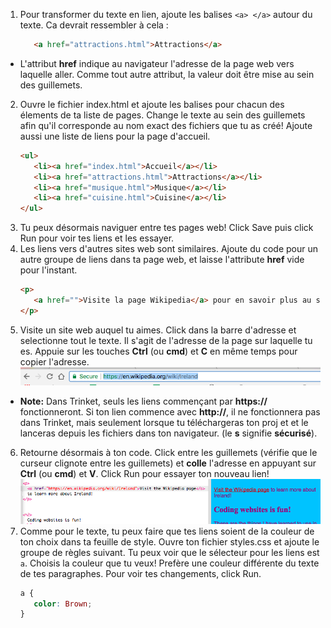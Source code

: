 1. Pour transformer du texte en lien, ajoute les balises `<a> </a>` autour du texte. Ca devrait ressembler à cela :  
   ```html
      <a href="attractions.html">Attractions</a>
   ```
 * L'attribut **href** indique au navigateur l'adresse de la page web vers laquelle aller. Comme tout autre attribut, la valeur doit être mise au sein des guillemets.
2. Ouvre le fichier index.html et ajoute les balises pour chacun des élements de ta liste de pages. Change le texte au sein des guillemets afin qu'il corresponde au nom exact des fichiers que tu as créé! Ajoute 
aussi une liste de liens pour la page d'accueil.
   ```html
   <ul>
      <li><a href="index.html">Accueil</a></li>
      <li><a href="attractions.html">Attractions</a></li>
      <li><a href="musique.html">Musique</a></li>
      <li><a href="cuisine.html">Cuisine</a></li>
   </ul>
   ```
3. Tu peux désormais naviguer entre tes pages web! Click Save puis click Run pour voir tes liens et les essayer.
4. Les liens vers d'autres sites web sont similaires. Ajoute du code pour un autre groupe de liens dans ta page web, et laisse l'attribute **href** vide pour l'instant.
   ```html
   <p>
      <a href="">Visite la page Wikipedia</a> pour en savoir plus au sujet de la France! 
   </p>
   ```
5. Visite un site web auquel tu aimes. Click dans la barre d'adresse et selectionne tout le texte. Il s'agit de l'adresse de la page sur laquelle tu es. Appuie sur les touches **Ctrl** \(ou **cmd**\) et **C** en même temps pour copier l'adresse. 
![](assets/addressBarWikiHttps.png)
 * **Note:** Dans Trinket, seuls les liens commençant par **https://** fonctionneront. Si ton lien commence avec **http://**, il ne fonctionnera pas dans Trinket, mais seulement lorsque tu téléchargeras ton proj
et et le lanceras depuis les fichiers dans ton navigateur. (le **s** signifie **sécurisé**).

6. Retourne désormais à ton code. Click entre les guillemets \(vérifie que le curseur clignote entre les guillemets\) et **colle** l'adresse en appuyant sur **Ctrl** \(ou **cmd**\) et **V**. Click Run pour essayer ton nouveau lien! ![](assets/tktHttpsLink.png)
7. Comme pour le texte, tu peux faire que tes liens soient de la couleur de ton choix dans ta feuille de style. Ouvre ton fichier styles.css et ajoute le groupe de règles suivant. Tu peux voir que le sélecteur pour les liens est `a`. Choisis la couleur que tu veux! Prefère une couleur différente du texte de tes paragraphes. Pour voir tes changements, click Run.
   ```css
   a {
      color: Brown;
   }
   ```